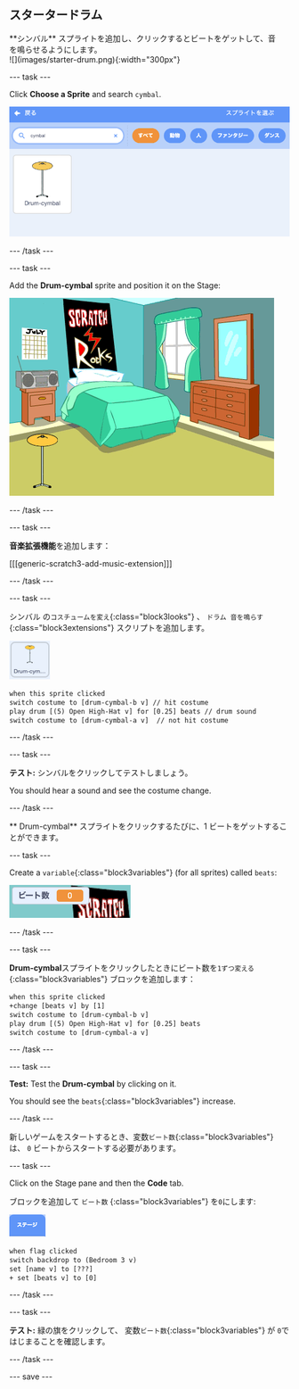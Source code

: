 ## スタータードラム

<div style="display: flex; flex-wrap: wrap">
<div style="flex-basis: 200px; flex-grow: 1; margin-right: 15px;">
**シンバル** スプライトを追加し、クリックするとビートをゲットして、音を鳴らせるようにします。
</div>
<div>
![](images/starter-drum.png){:width="300px"}
</div>
</div>

--- task ---

Click **Choose a Sprite** and search `cymbal`.

![](images/cymbal-gallery.png)

--- /task ---

--- task ---

Add the **Drum-cymbal** sprite and position it on the Stage:

![](images/cymbal-stage.png)

--- /task ---

--- task ---

**音楽拡張機能**を追加します：

[[[generic-scratch3-add-music-extension]]]

--- /task ---

--- task ---

シンバル の`コスチュームを変え`{:class="block3looks"} 、 `ドラム 音を鳴らす`{:class="block3extensions"} スクリプトを追加します。

![](images/cymbal-icon.png)

```blocks3
when this sprite clicked
switch costume to [drum-cymbal-b v] // hit costume
play drum [(5) Open High-Hat v] for [0.25] beats // drum sound
switch costume to [drum-cymbal-a v]  // not hit costume
```

--- /task ---

--- task ---

**テスト:** シンバルをクリックしてテストしましょう。

You should hear a sound and see the costume change.

--- /task ---

** Drum-cymbal** スプライトをクリックするたびに、1 ビートをゲットすることができます。

--- task ---

Create a `variable`{:class="block3variables"} (for all sprites) called `beats`:

![](images/beats-variable.png)

--- /task ---

--- task ---

**Drum-cymbal**スプライトをクリックしたときにビート数を`1ずつ変える`{:class="block3variables"} ブロックを追加します：

```blocks3
when this sprite clicked
+change [beats v] by [1]
switch costume to [drum-cymbal-b v]
play drum [(5) Open High-Hat v] for [0.25] beats 
switch costume to [drum-cymbal-a v]
```

--- /task ---

--- task ---

**Test:** Test the **Drum-cymbal** by clicking on it.

You should see the `beats`{:class="block3variables"} increase.

--- /task ---

新しいゲームをスタートするとき、変数`ビート数`{:class="block3variables"} は、 `0` ビートからスタートする必要があります。

--- task ---

Click on the Stage pane and then the **Code** tab.

ブロックを追加して `ビート数` {:class="block3variables"} を`0`にします:

![](images/stage-icon.png)

```blocks3
when flag clicked
switch backdrop to (Bedroom 3 v) 
set [name v] to [???] 
+ set [beats v] to [0]
```
--- /task ---

--- task ---

**テスト:** 緑の旗をクリックして、 変数`ビート数`{:class="block3variables"} が `0`ではじまることを確認します。

--- /task ---

--- save ---
